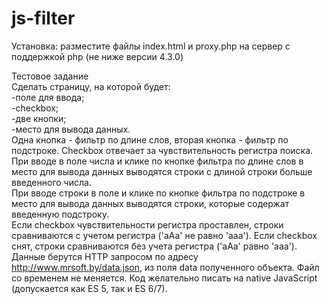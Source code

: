 # js-filter

Установка: разместите файлы index.html и proxy.php на сервер с поддержкой php (не ниже версии 4.3.0)

Тестовое задание<br>
Сделать страницу, на которой будет:<br>
-поле для ввода;<br>
-checkbox;<br>
-две кнопки;<br>
-место для вывода данных.<br>
Одна кнопка - фильтр по длине слов, вторая кнопка - фильтр по
подстроке. Checkbox отвечает за чувствительность регистра поиска.
При вводе в поле числа и клике по кнопке фильтра по длине слов в
место для вывода данных выводятся строки с длиной строки больше
введенного числа.<br>
При вводе строки в поле и клике по кнопке фильтра по подстроке в
место для вывода данных выводятся строки, которые содержат
введенную подстроку.<br>
Если checkbox чувствительности регистра проставлен, строки
сравниваются с учетом регистра ('aAa' не равно 'aaa'). Если checkbox
снят, строки сравниваются без учета регистра ('aAa' равно 'aaa').<br>
Данные берутся HTTP запросом по адресу http://www.mrsoft.by/data.json,
из поля data полученного объекта. Файл со временем не меняется.
Код желательно писать на native JavaScript (допускается как ES 5, так и
ES 6/7).
